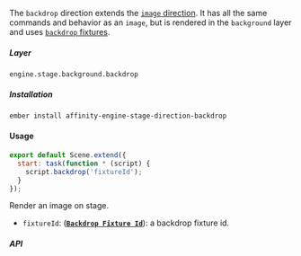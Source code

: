The `backdrop` direction extends the [`image` direction](/components/stage/directions/image). It has all the same commands and behavior as an `image`, but is rendered in the `background` layer and uses [`backdrop` fixtures](/engine/fixtures/backdrops).

##### Layer

`engine.stage.background.backdrop`

##### Installation

```bash
ember install affinity-engine-stage-direction-backdrop
```

#### Usage

```js
export default Scene.extend({
  start: task(function * (script) {
    script.backdrop('fixtureId');
  }
});
```

Render an image on stage.

* `fixtureId`: (**[`Backdrop Fixture Id`](/engine/fixtures/backdrops)**): a backdrop fixture id.

##### API
